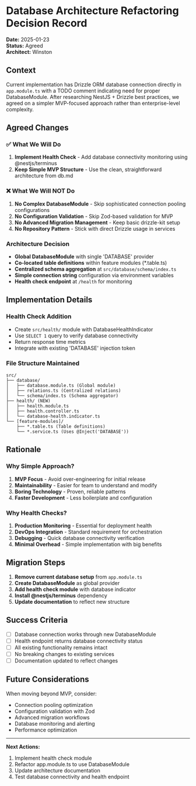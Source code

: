 # Database Architecture Refactoring Decision Record

**Date:** 2025-01-23  
**Status:** Agreed  
**Architect:** Winston  

## **Context**
Current implementation has Drizzle ORM database connection directly in `app.module.ts` with a TODO comment indicating need for proper DatabaseModule. After researching NestJS + Drizzle best practices, we agreed on a simpler MVP-focused approach rather than enterprise-level complexity.

## **Agreed Changes**

### **✅ What We Will Do**
1. **Implement Health Check** - Add database connectivity monitoring using @nestjs/terminus
2. **Keep Simple MVP Structure** - Use the clean, straightforward architecture from db.md

### **❌ What We Will NOT Do**
1. **No Complex DatabaseModule** - Skip sophisticated connection pooling configurations
2. **No Configuration Validation** - Skip Zod-based validation for MVP
3. **No Advanced Migration Management** - Keep basic drizzle-kit setup  
4. **No Repository Pattern** - Stick with direct Drizzle usage in services

### **Architecture Decision**
- **Global DatabaseModule** with single 'DATABASE' provider
- **Co-located table definitions** within feature modules (*.table.ts)
- **Centralized schema aggregation** at `src/database/schema/index.ts`
- **Simple connection string** configuration via environment variables
- **Health check endpoint** at `/health` for monitoring

## **Implementation Details**

### **Health Check Addition**
- Create `src/health/` module with DatabaseHealthIndicator
- Use `SELECT 1` query to verify database connectivity
- Return response time metrics
- Integrate with existing 'DATABASE' injection token

### **File Structure Maintained**
```
src/
├── database/
│   ├── database.module.ts (Global module)
│   ├── relations.ts (Centralized relations)
│   └── schema/index.ts (Schema aggregator)
├── health/ (NEW)
│   ├── health.module.ts
│   ├── health.controller.ts
│   └── database-health.indicator.ts
└── [feature-modules]/
    ├── *.table.ts (Table definitions)
    └── *.service.ts (Uses @Inject('DATABASE'))
```

## **Rationale**

### **Why Simple Approach?**
1. **MVP Focus** - Avoid over-engineering for initial release
2. **Maintainability** - Easier for team to understand and modify
3. **Boring Technology** - Proven, reliable patterns
4. **Faster Development** - Less boilerplate and configuration

### **Why Health Checks?**
1. **Production Monitoring** - Essential for deployment health
2. **DevOps Integration** - Standard requirement for orchestration
3. **Debugging** - Quick database connectivity verification
4. **Minimal Overhead** - Simple implementation with big benefits

## **Migration Steps**

1. **Remove current database setup** from `app.module.ts`
2. **Create DatabaseModule** as global provider
3. **Add health check module** with database indicator
4. **Install @nestjs/terminus** dependency
5. **Update documentation** to reflect new structure

## **Success Criteria**
- [ ] Database connection works through new DatabaseModule
- [ ] Health endpoint returns database connectivity status
- [ ] All existing functionality remains intact
- [ ] No breaking changes to existing services
- [ ] Documentation updated to reflect changes

## **Future Considerations**
When moving beyond MVP, consider:
- Connection pooling optimization
- Configuration validation with Zod
- Advanced migration workflows
- Database monitoring and alerting
- Performance optimization

---

**Next Actions:**
1. Implement health check module
2. Refactor app.module.ts to use DatabaseModule  
3. Update architecture documentation
4. Test database connectivity and health endpoint